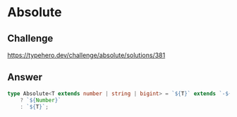 # Absolute

## Challenge

https://typehero.dev/challenge/absolute/solutions/381

## Answer

```ts
type Absolute<T extends number | string | bigint> = `${T}` extends `-${infer Number}`
	? `${Number}`
	: `${T}`;
```